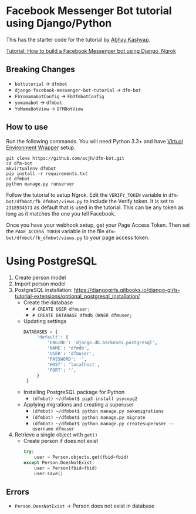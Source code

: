 # Facebook Messenger Bot tutorial using Django/Python

This has the starter code for the tutorial by [Abhay Kashyap](https://github.com/abhay1).

[Tutorial: How to build a Facebook Messenger bot using Django, Ngrok](https://abhaykashyap.com/blog/post/tutorial-how-build-facebook-messenger-bot-using-django-ngrok)

## Breaking Changes

* `bottutorial` → `dfmbot`
* `django-facebook-messenger-bot-tutorial` → `dfm-bot`
* `FbYomamabotConfig` → `FbDfmbotConfig`
* `yomamabot` → `dfmbot`
* `YoMamaBotView` → `DFMBotView`

## How to use

Run the following commands. You will need Python 3.3+ and have [Virtual Environment Wrapper](http://virtualenvwrapper.readthedocs.io/en/latest/) setup.

    git clone https://github.com/acjh/dfm-bot.git
    cd dfm-bot
    mkvirtualenv dfmbot
    pip install -r requirements.txt
    cd dfmbot
    python manage.py runserver

Follow the tutorial to setup Ngrok.
Edit the `VERIFY_TOKEN` variable in `dfm-bot/dfmbot/fb_dfmbot/views.py` to include the Verify token.
It is set to `2318934571` as default that is used in the tutorial. This can be any token as long as it matches the one you tell Facebook.

Once you have your webhook setup, get your Page Access Token. Then set the `PAGE_ACCESS_TOKEN` variable in the file `dfm-bot/dfmbot/fb_dfmbot/views.py` to your page access token.

# Using PostgreSQL

1. Create person model
2. Import person model
3. PostgreSQL installation: https://djangogirls.gitbooks.io/django-girls-tutorial-extensions/optional_postgresql_installation/
   * Create the database
     - `# CREATE USER dfmuser;`
     - `# CREATE DATABASE dfmdb OWNER dfmuser;`
   * Updating settings
     ```python
     DATABASES = {
          'default': {
              'ENGINE': 'django.db.backends.postgresql',
              'NAME': 'dfmdb',
              'USER': 'dfmuser',
              'PASSWORD': '',
              'HOST': 'localhost',
              'PORT': '',
          }
      }
      ```
   * Installing PostgreSQL package for Python
     - `(dfmbot) ~/dfmbot$ pip3 install psycopg2`
   * Applying migrations and creating a superuser
     - `(dfmbot) ~/dfmbot$ python manage.py makemigrations`
     - `(dfmbot) ~/dfmbot$ python manage.py migrate`
     - `(dfmbot) ~/dfmbot$ python manage.py createsuperuser --username dfmuser`
4. Retrieve a single object with `get()`
   * Create person if does not exist
     ```python
     try:
         user = Person.objects.get(fbid=fbid)
     except Person.DoesNotExist:
         user = Person(fbid=fbid)
         user.save()
     ```

## Errors

* `Person.DoesNotExist` → Person does not exist in database
